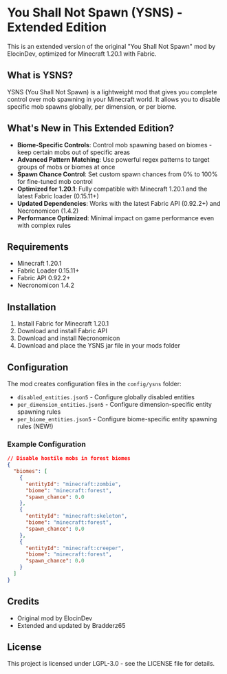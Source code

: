 # You Shall Not Spawn (YSNS) - Extended Edition

This is an extended version of the original "You Shall Not Spawn" mod by ElocinDev, optimized for Minecraft 1.20.1 with Fabric.

## What is YSNS?

YSNS (You Shall Not Spawn) is a lightweight mod that gives you complete control over mob spawning in your Minecraft world. It allows you to disable specific mob spawns globally, per dimension, or per biome.

## What's New in This Extended Edition?

- **Biome-Specific Controls**: Control mob spawning based on biomes - keep certain mobs out of specific areas
- **Advanced Pattern Matching**: Use powerful regex patterns to target groups of mobs or biomes at once
- **Spawn Chance Control**: Set custom spawn chances from 0% to 100% for fine-tuned mob control
- **Optimized for 1.20.1**: Fully compatible with Minecraft 1.20.1 and the latest Fabric loader (0.15.11+)
- **Updated Dependencies**: Works with the latest Fabric API (0.92.2+) and Necronomicon (1.4.2)
- **Performance Optimized**: Minimal impact on game performance even with complex rules

## Requirements

- Minecraft 1.20.1
- Fabric Loader 0.15.11+
- Fabric API 0.92.2+
- Necronomicon 1.4.2

## Installation

1. Install Fabric for Minecraft 1.20.1
2. Download and install Fabric API
3. Download and install Necronomicon
4. Download and place the YSNS jar file in your mods folder

## Configuration

The mod creates configuration files in the `config/ysns` folder:
- `disabled_entities.json5` - Configure globally disabled entities
- `per_dimension_entities.json5` - Configure dimension-specific entity spawning rules
- `per_biome_entities.json5` - Configure biome-specific entity spawning rules (NEW!)

### Example Configuration

```json
// Disable hostile mobs in forest biomes
{
  "biomes": [
    {
      "entityId": "minecraft:zombie",
      "biome": "minecraft:forest",
      "spawn_chance": 0.0
    },
    {
      "entityId": "minecraft:skeleton",
      "biome": "minecraft:forest",
      "spawn_chance": 0.0
    },
    {
      "entityId": "minecraft:creeper",
      "biome": "minecraft:forest",
      "spawn_chance": 0.0
    }
  ]
}
```

## Credits

- Original mod by ElocinDev
- Extended and updated by Bradderz65

## License

This project is licensed under LGPL-3.0 - see the LICENSE file for details. 